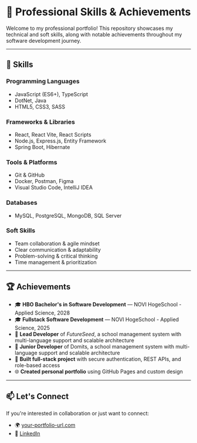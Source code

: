 # 💼 Professional Skills & Achievements

Welcome to my professional portfolio! This repository showcases my technical and soft skills, along with notable achievements throughout my software development journey.

---

## 🧠 Skills

### Programming Languages
- JavaScript (ES6+), TypeScript
- DotNet, Java
- HTML5, CSS3, SASS

### Frameworks & Libraries
- React, React Vite, React Scripts
- Node.js, Express.js, Entity Framework
- Spring Boot, Hibernate

### Tools & Platforms
- Git & GitHub
- Docker, Postman, Figma
- Visual Studio Code, IntelliJ IDEA

### Databases
- MySQL, PostgreSQL, MongoDB, SQL Server

### Soft Skills
- Team collaboration & agile mindset
- Clear communication & adaptability
- Problem-solving & critical thinking
- Time management & prioritization

---

## 🏆 Achievements

- 🎓 **HBO Bachelor's in Software Development** — NOVI HogeSchool - Applied Science, 2028
- 🎓 **Fullstack Software Development** — NOVI HogeSchool - Applied Science, 2025
- 🚀 **Lead Developer** of _FutureSeed_, a school management system with multi-language support and scalable architecture
- 🚀 **Junior Developer** of Domits, a school management system with multi-language support and scalable architecture
- 🧩 **Built full-stack project** with secure authentication, REST APIs, and role-based access
- 🌐 **Created personal portfolio** using GitHub Pages and custom design

---

## 📫 Let's Connect

If you're interested in collaboration or just want to connect:

- 🌍 [your-portfolio-url.com](https://dev.to/imajenasyon)
- 💬 [LinkedIn](https://www.linkedin.com/in/javillas/)
